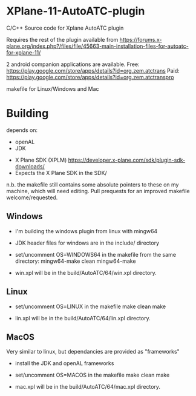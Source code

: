 # XPlane-11-AutoATC-plugin
C/C++ Source code for Xplane AutoATC plugin

Requires the rest of the plugin available from
https://forums.x-plane.org/index.php?/files/file/45663-main-installation-files-for-autoatc-for-xplane-11/

2 android companion applications are available.
Free:
https://play.google.com/store/apps/details?id=org.zem.atctrans
Paid:
https://play.google.com/store/apps/details?id=org.zem.atctranspro

makefile for Linux/Windows and Mac

# Building
depends on: 
- openAL
- JDK
* X Plane SDK (XPLM) https://developer.x-plane.com/sdk/plugin-sdk-downloads/
* Expects the X Plane SDK in the SDK/

n.b. the makefile still contains some absolute pointers to these on my machine, which will need editing. Pull prequests for an improved makefile welcome/requested.

## Windows
* I'm building the windows plugin from linux with mingw64
* JDK header files for windows are in the include/ directory
* set/uncomment OS=WINDOWS64 in the makefile
from the same directory:
mingw64-make clean
mingw64-make

* win.xpl will be in the build/AutoATC/64/win.xpl directory.

## Linux
* set/uncomment OS=LINUX in the makefile
make clean
make

* lin.xpl will be in the build/AutoATC/64/lin.xpl directory.

## MacOS
Very similar to linux, but dependancies are provided as "frameworks"
* install the JDK and openAL frameworks
* set/uncomment OS=MACOS in the makefile
make clean
make

* mac.xpl will be in the build/AutoATC/64/mac.xpl directory.
